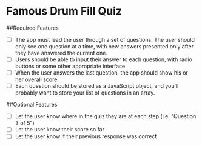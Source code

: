 Famous Drum Fill Quiz
=====================

##Required Features
- [ ] The app must lead the user through a set of questions. The user should only see one question at a time, with new answers presented only after they have answered the current one.
- [ ] Users should be able to input their answer to each question, with radio buttons or some other appropriate interface.
- [ ] When the user answers the last question, the app should show his or her overall score.
- [ ] Each question should be stored as a JavaScript object, and you’ll probably want to store your list of questions in an array.

##Optional Features
- [ ] Let the user know where in the quiz they are at each step (i.e. “Question 3 of 5")
- [ ] Let the user know their score so far
- [ ] Let the user know if their previous response was correct